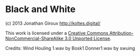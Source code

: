 # Black and White

(c) 2013 Jonathan Giroux
http://koltes.digital/

This work is licensed under a [Creative Commons Attribution-NonCommercial-ShareAlike 3.0 Unported License](http://creativecommons.org/licenses/by-nc-sa/3.0/).

Credits:
Wind Houling 1.wav by Bosk1
Donner1.wav by swuing
